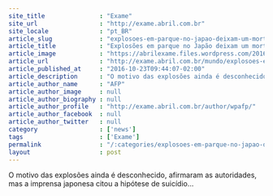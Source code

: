 ```yaml
---
site_title               : "Exame"
site_url                 : "http://exame.abril.com.br"
site_locale              : "pt_BR"
article_slug             : "explosoes-em-parque-no-japao-deixam-um-morto-e-dois-feridos"
article_title            : "Explosões em parque no Japão deixam um morto e dois feridos"
article_image            : "https://abrilexame.files.wordpress.com/2016/10/2016-10-23t072717z_2081013284_s1aeuiowkjab_rtrmadp_3_japan-blast.jpg?quality=70&strip=all&w=1024"
article_url              : "http://exame.abril.com.br/mundo/explosoes-em-parque-no-japao-deixam-um-morto-e-dois-feridos/"
article_published_at     : "2016-10-23T09:44:07-02:00"
article_description      : "O motivo das explosões ainda é desconhecido, afirmaram as autoridades, mas a imprensa japonesa citou a hipótese de suicídio..."
article_author_name      : "AFP"
article_author_image     : null
article_author_biography : null
article_author_profile   : "http://exame.abril.com.br/author/wpafp/"
article_author_facebook  : null
article_author_twitter   : null
category                 : ['news']
tags                     : ['Exame']
permalink                : "/:categories/explosoes-em-parque-no-japao-deixam-um-morto-e-dois-feridos/"
layout                   : post
---
```


O motivo das explosões ainda é desconhecido, afirmaram as autoridades, mas a imprensa japonesa citou a hipótese de suicídio...
